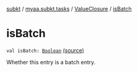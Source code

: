 [subkt](../../index.md) / [myaa.subkt.tasks](../index.md) / [ValueClosure](index.md) / [isBatch](./is-batch.md)

# isBatch

`val isBatch: `[`Boolean`](https://kotlinlang.org/api/latest/jvm/stdlib/kotlin/-boolean/index.html) [(source)](https://github.com/Myaamori/SubKt/blob/0.1.9/src/main/kotlin/myaa/subkt/tasks/tasks.kt#L426)

Whether this entry is a batch entry.

